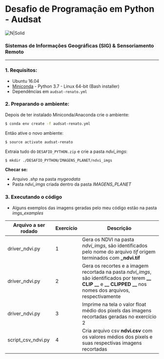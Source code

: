 # Desafio de Programação em Python - **Audsat**

![N|Solid](http://www.audsat.com.br/images/logo_audsat_20170502.png) 

### Sistemas de Informações Geográficas (SIG) & Sensoriamento Remoto
-----------------

### 1. Requisitos:
 - Ubuntu 16.04
 - [Miniconda](https://conda.io/miniconda.html) - Python 3.7 - Linux 64-bit (Bash installer)
 - Dependências em `audsat-renato.yml`
 
### 2. Preparando o ambiente:
Depois de ter instalado Miniconda/Anaconda crie o ambiente:
```sh
$ conda env create -f audsat-renato.yml
```
Então ative o novo ambiente:
```sh
$ source activate audsat-renato
```
Extraia tudo do `DESAFIO_PYTHON.zip` e crie a pasta *ndvi_imgs*:
```sh
$ mkdir ./DESAFIO_PYTHON/IMAGENS_PLANET/ndvi_imgs
```
**Checar se:**
- Arquivo *.shp* na pasta *mygeodata*
- Pasta *ndvi_imgs* criada dentro da pasta *IMAGENS_PLANET*
### 3. Executando o código

*	Alguns exemplos das imagens geradas pelo meu código estão na pasta *imgs_examples*

| Arquivo a ser rodado  | Exercício | Descrição |
| ---------------------- | ------ | ----- |
| driver_ndvi.py | 1 | Gera os NDVI na pasta *ndvi_imgs*, são identificados pelo nome do arquivo *tif* origem terminados com **_ndvi.tif** 
| driver_ndvi.py | 2 | Gera os recortes e a imagem recortada na pasta *ndvi_imgs*, são identificados por terem **__ CLIP __** e **__ CLIPPED __** nos nomes dos arquivos, respectivamente
| driver_ndvi.py  | 3 | Imprime na tela o valor float médio dos pixels das imagens recortadas geradas no exercício 2
| script_csv_ndvi.py | 4 | Cria arquivo csv **ndvi.csv** com os valores médios dos pixels e suas respectivas imagens recortadas





